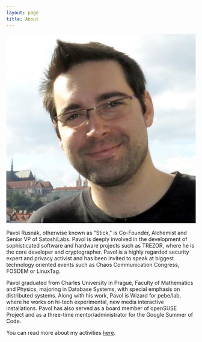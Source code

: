 ```yaml
---
layout: page
title: About
---
```


![photo](/assets/photo.jpg)

Pavol Rusnák, otherwise known as "Stick," is Co-Founder, Alchemist and
Senior VP of SatoshiLabs. Pavol is deeply involved in the development of
sophisticated software and hardware projects such as TREZOR, where he is
the core developer and cryptographer. Pavol is a highly regarded
security expert and privacy activist and has been invited to speak at
biggest technology oriented events such as Chaos Communication Congress,
FOSDEM or LinuxTag.

Pavol graduated from Charles University in Prague, Faculty of
Mathematics and Physics, majoring in Database Systems, with special
emphasis on distributed systems. Along with his work, Pavol is Wizard
for pebe/lab, where he works on hi-tech experimental, new media
interactive installations. Pavol has also served as a board member of
openSUSE Project and as a three-time mentor/administrator for the
Google Summer of Code.

You can read more about my activities [here](/projects).
